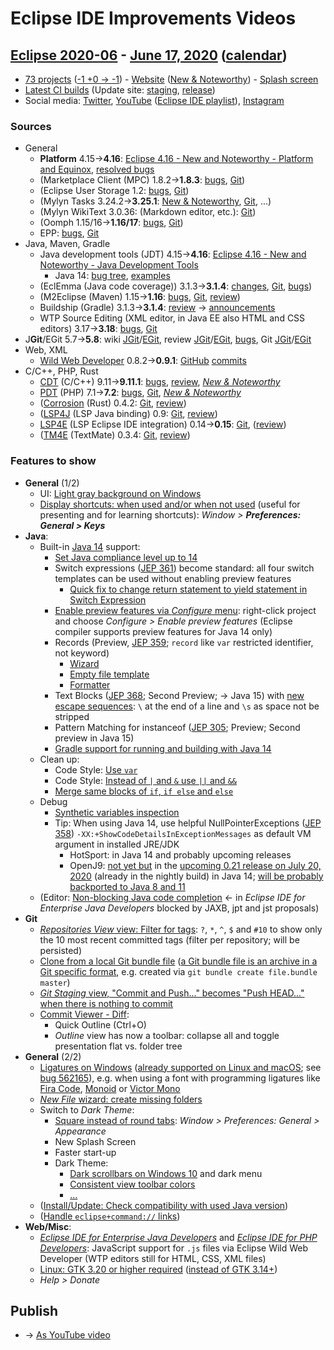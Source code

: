 # Eclipse IDE Improvements Videos

## [Eclipse 2020-06](https://wiki.eclipse.org/Category:SimRel-2020-06) - [June 17, 2020](https://calendar.google.com/calendar/event?eid=MDhpMWdvM24xOW12ODRjbmxndjFwc2RjY20gZ2NoczdubTRudnBtODM3NDY5ZGRqOXRqbGtAZw&ctz=Europe/Berlin) ([calendar](https://calendar.google.com/calendar/embed?src=gchs7nm4nvpm837469ddj9tjlk@group.calendar.google.com&ctz=Europe/Berlin))
* [73 projects](https://projects.eclipse.org/releases/2020-06) ([-1 +0 → -1](projects_diff.txt)) - [Website](https://eclipse.org/eclipseide/2020-06) ([New & Noteworthy](https://eclipse.org/eclipseide/2020-06/noteworthy)) - [Splash screen](https://bugs.eclipse.org/bugs/show_bug.cgi?id=553853)
* [Latest CI builds](https://hudson.eclipse.org/packaging/job/simrel.epp-tycho-build/lastSuccessfulBuild/artifact/org.eclipse.epp.packages/archive/) (Update site: [staging](https://download.eclipse.org/staging/2020-06), [release](http://download.eclipse.org/releases/2020-06))
* Social media: [Twitter](http://twitter.com/EclipseJavaIDE), [YouTube](https://www.youtube.com/user/EclipseFdn) ([Eclipse IDE playlist](https://www.youtube.com/playlist?list=PLy7t4z5SYNaSNjL60ofpwVhfA7mOF3Pgk)), [Instagram](https://www.instagram.com/eclipsejavaide)


### Sources

* General
    * **Platform** 4.15→**4.16**: [Eclipse 4.16 - New and Noteworthy - Platform and Equinox](https://www.eclipse.org/eclipse/news/4.16/platform.php), [resolved bugs](https://bugs.eclipse.org/bugs/buglist.cgi?bug_status=RESOLVED&resolution=---&resolution=FIXED&product=JDT&query_format=advanced&order=changeddate%20DESC)
    * (Marketplace Client (MPC) 1.8.2→**1.8.3**: [bugs](https://bugs.eclipse.org/bugs/buglist.cgi?product=MPC&query_format=advanced&order=changeddate%20DESC), [Git](https://git.eclipse.org/c/mpc/org.eclipse.epp.mpc.git/log/))
    * (Eclipse User Storage 1.2: [bugs](https://bugs.eclipse.org/bugs/buglist.cgi?product=USSSDK&query_format=advanced&order=changeddate%20DESC), [Git](https://git.eclipse.org/c/usssdk/org.eclipse.usssdk.git/log/))
    * (Mylyn Tasks 3.24.2→**3.25.1**: [New & Noteworthy](https://www.eclipse.org/mylyn/new/), [Git](https://git.eclipse.org/c/mylyn/org.eclipse.mylyn.tasks.git/log/), ...)
    * (Mylyn WikiText 3.0.36: (Markdown editor, etc.): [Git](https://git.eclipse.org/c/mylyn/org.eclipse.mylyn.docs.git/log/))
    * (Oomph 1.15/16→**1.16/17**: [bugs](https://bugs.eclipse.org/bugs/buglist.cgi?product=Oomph&query_format=advanced&order=changeddate%20DESC), [Git](https://git.eclipse.org/c/oomph/org.eclipse.oomph.git/log/))
    * EPP: [bugs](https://bugs.eclipse.org/bugs/buglist.cgi?product=EPP&query_format=advanced&order=changeddate%20DESC), [Git](https://git.eclipse.org/c/epp/org.eclipse.epp.packages.git/log/)
* Java, Maven, Gradle
    * Java development tools (JDT) 4.15→**4.16**: [Eclipse 4.16 - New and Noteworthy - Java Development Tools](https://www.eclipse.org/eclipse/news/4.16/jdt.php)
        * Java 14: [bug tree](https://bugs.eclipse.org/bugs/showdependencytree.cgi?id=549808), [examples](https://wiki.eclipse.org/Java14/Examples)
    * (EclEmma (Java code coverage)) 3.1.3→**3.1.4**: [changes](https://www.eclemma.org/changes.html), [Git](https://github.com/eclipse/eclemma/commits/master), [bugs](https://bugs.eclipse.org/bugs/buglist.cgi?product=Eclemma&query_format=advanced&order=changeddate%20DESC))
    * (M2Eclipse (Maven) 1.15→**1.16**: [bugs](https://bugs.eclipse.org/bugs/buglist.cgi?product=m2e&query_format=advanced&order=changeddate%20DESC&target_milestone=1.15.0), [Git](https://git.eclipse.org/c/m2e/m2e-core.git/log/), [review](https://projects.eclipse.org/projects/technology.m2e/reviews/1.15-release-review))
    * Buildship (Gradle) 3.1.3→**3.1.4**: [review](https://projects.eclipse.org/projects/tools.buildship/releases/3.1.4) → [announcements](https://discuss.gradle.org/tag/buildship-release)
    * WTP Source Editing (XML editor, in Java EE also HTML and CSS editors) 3.17→**3.18**: [bugs](https://bugs.eclipse.org/bugs/buglist.cgi?product=WTP%20Source%20Editing&query_format=advanced&order=changeddate%20DESC), [Git](https://git.eclipse.org/c/sourceediting/webtools.sourceediting.git/log/)
* J**Git**/EGit 5.7→**5.8**: wiki [JGit](https://wiki.eclipse.org/JGit/New_and_Noteworthy/5.8)/[EGit](https://wiki.eclipse.org/EGit/New_and_Noteworthy/5.8), review [JGit](https://projects.eclipse.org/projects/technology.jgit/reviews/5.8.0-release-review)/[EGit](https://projects.eclipse.org/projects/technology.egit/reviews/5.8.0-release-review), [bugs](https://bugs.eclipse.org/bugs/buglist.cgi?product=EGit&product=JGit&query_format=advanced&order=changeddate%20DESC), Git [JGit](https://git.eclipse.org/c/jgit/jgit.git/log/)/[EGit](https://git.eclipse.org/c/egit/egit.git/log/)
* Web, XML
    * [Wild Web Developer](https://projects.eclipse.org/projects/tools.wildwebdeveloper) 0.8.2→**0.9.1**: [GitHub](https://github.com/eclipse/wildwebdeveloper) [commits](https://github.com/eclipse/wildwebdeveloper/compare/0.8.2...0.9.1)
* C/C++, PHP, Rust
    * [CDT](https://projects.eclipse.org/projects/tools.cdt) (C/C++) 9.11→**9.11.1**: [bugs](https://bugs.eclipse.org/bugs/buglist.cgi?product=CDT&query_format=advanced&order=changeddate%20DESC), [review](https://projects.eclipse.org/projects/tools.cdt/reviews/9.11.1-release-review), [_New & Noteworthy_](https://wiki.eclipse.org/CDT/User/NewIn911)
    * [PDT](https://projects.eclipse.org/projects/tools.pdt) (PHP) 7.1→**7.2**: [bugs](https://bugs.eclipse.org/bugs/buglist.cgi?product=PDT&query_format=advanced&order=changeddate%20DESC), [Git](https://git.eclipse.org/c/pdt/org.eclipse.pdt.git/log/), [_New & Noteworthy_ ](https://wiki.eclipse.org/PDT/NewIn72)
    * ([Corrosion](https://github.com/eclipse/corrosion) (Rust) 0.4.2: [Git](https://github.com/eclipse/corrosion/commits/master), [review](https://projects.eclipse.org/projects/tools.corrosion/reviews/0.4.2-release-review))
    * ([LSP4J](https://projects.eclipse.org/projects/technology.lsp4j) (LSP Java binding) 0.9: [Git](https://github.com/eclipse/lsp4j/commits/master), [review](https://projects.eclipse.org/projects/technology.lsp4j))
    * [LSP4E](https://projects.eclipse.org/projects/technology.lsp4e) (LSP Eclipse IDE integration) 0.14→**0.15**: [Git](https://git.eclipse.org/c/lsp4e/lsp4e.git/log/), ([review](https://projects.eclipse.org/projects/technology.lsp4e/reviews/0.15.0-release-review))
    * ([TM4E](https://projects.eclipse.org/projects/technology.tm4e) (TextMate) 0.3.4: [Git](https://github.com/eclipse/tm4e/commits/master), [review](https://projects.eclipse.org/projects/technology.tm4e/reviews/0.3.3-release-review))


### Features to show

* **General** (1/2)
    * UI: [Light gray background on Windows](https://www.eclipse.org/eclipse/news/4.16/platform.php#light-theme-win10)
    * [Display shortcuts: when used and/or when not used](https://www.eclipse.org/eclipse/news/4.16/platform.php#show-keybinding) (useful for presenting and for learning shortcuts): _Window > **Preferences: General > Keys**_
* **Java**:
    * Built-in [Java 14](https://openjdk.java.net/projects/jdk/14/) support:
        * [Set Java compliance level up to 14](https://www.eclipse.org/eclipse/news/4.16/jdt.php#jdk-compliance-14)
        * Switch expressions ([JEP 361](http://openjdk.java.net/jeps/361)) become standard: all four switch templates can be used without enabling preview features
            * [Quick fix to change return statement to yield statement in Switch Expression](https://www.eclipse.org/eclipse/news/4.16/jdt.php#quickfix-switch-expression-return-to-yield)
        * [Enable preview features via _Configure_ menu](https://www.eclipse.org/eclipse/news/4.16/jdt.php#enable-preview): right-click project and choose _Configure > Enable preview features_ (Eclipse compiler supports preview features for Java 14 only)
        * Records (Preview, [JEP 359](https://openjdk.java.net/jeps/359); `record` like `var` restricted identifier, not keyword)
            * [Wizard](https://www.eclipse.org/eclipse/news/4.16/jdt.php#new-record-creation-wizard)
            * [Empty file template](https://www.eclipse.org/eclipse/news/4.16/jdt.php#new-record-template)
            * [Formatter](https://www.eclipse.org/eclipse/news/4.16/jdt.php#formatter-records)
        * Text Blocks ([JEP 368](https://openjdk.java.net/jeps/368); Second Preview; → Java 15) with [new escape sequences](https://openjdk.java.net/jeps/368#New-escape-sequences): `\` at the end of a line and `\s` as space not be stripped
        * Pattern Matching for instanceof ([JEP 305](https://openjdk.java.net/jeps/305); Preview; Second preview in Java 15)
        * [Gradle support for running and building with Java 14](https://discuss.gradle.org/t/buildship-3-1-4-is-now-available/35428)
    * Clean up:
        * Code Style: [Use `var`](https://www.eclipse.org/eclipse/news/4.16/jdt.php#variable-type-inference)
        * Code Style: [Instead of `|` and `&` use `||` and `&&`](https://www.eclipse.org/eclipse/news/4.16/jdt.php#lazy-logical)
        * [Merge same blocks of `if`, `if else` and `else`](https://www.eclipse.org/eclipse/news/4.16/jdt.php#merge-conditional)
    * Debug
        * [Synthetic variables inspection](https://www.eclipse.org/eclipse/news/4.16/jdt.php#synthetic-variables-inspection)
        * Tip: When using Java 14, use helpful NullPointerExceptions ([JEP 358](https://openjdk.java.net/jeps/358)) `-XX:+ShowCodeDetailsInExceptionMessages` as default VM argument in installed JRE/JDK
            * HotSport: in Java 14 and probably upcoming releases
            * OpenJ9: [not yet but](https://github.com/eclipse/openj9/pull/8495) in the [upcoming 0.21 release on July 20, 2020](https://projects.eclipse.org/projects/technology.openj9/releases/0.21) (already in the nightly build) in Java 14; [will be probably backported to Java 8 and 11](https://twitter.com/howlger/status/1270605875150012416)
    * (Editor: [Non-blocking Java code completion](https://www.eclipse.org/eclipse/news/4.16/jdt.php#default-non-blocking-completion) ← in _Eclipse IDE for Enterprise Java Developers_ blocked by JAXB, jpt and jst proposals)
* **Git**
    * [_Repositories View_ view: Filter for tags](https://wiki.eclipse.org/EGit/New_and_Noteworthy/5.8#Repositories_View): `?`, `*`, `^`, `$` and `#10` to show only the 10 most recent committed tags (filter per repository; will be persisted)
    * [Clone from a local Git bundle file](https://wiki.eclipse.org/EGit/New_and_Noteworthy/5.8#Cloning) ([a Git bundle file is an archive in a Git specific format](https://git-scm.com/docs/git-bundle), e.g. created via `git bundle create file.bundle master`)
    * [_Git Staging_ view, "Commit and Push..." becomes "Push HEAD..." when there is nothing to commit](https://git.eclipse.org/c/egit/egit.git/commit/?id=cc5d94f2bf9753fc61c17042238f359e5a09d3bc)
    * [Commit Viewer - Diff](https://wiki.eclipse.org/EGit/New_and_Noteworthy/5.8#Diff_Viewer):
        * Quick Outline (Ctrl+O)
        * _Outline_ view has now a toolbar: collapse all and toggle presentation flat vs. folder tree
* **General** (2/2)
    * [Ligatures on Windows](https://www.eclipse.org/eclipse/news/4.16/platform.php#eclipse-win-ligatures-support) ([already supported on Linux and macOS](https://www.eclipse.org/eclipse/news/4.16/platform_isv.php#win-ligatures-support); see [bug 562165](https://bugs.eclipse.org/bugs/show_bug.cgi?id=562165)), e.g. when using a font with programming ligatures like [Fira Code](https://github.com/tonsky/FiraCode), [Monoid](https://github.com/larsenwork/monoid) or [Victor Mono](https://rubjo.github.io/victor-mono/)
    * [_New File_ wizard: create missing folders](https://www.eclipse.org/eclipse/news/4.16/platform.php#create-subfolder)
    * Switch to _Dark Theme_:
        * [Square instead of round tabs](https://www.eclipse.org/eclipse/news/4.16/platform.php#round-tabs-preference): _Window > Preferences: General > Appearance_
        * New Splash Screen
        * Faster start-up
        * Dark Theme:
            * [Dark scrollbars on Windows 10](https://www.eclipse.org/eclipse/news/4.16/platform.php#win-dark-theme-scrollbars) and dark menu
            * [Consistent view toolbar colors](https://www.eclipse.org/eclipse/news/4.16/platform.php#dark-toolbars)
            * [...](https://www.eclipse.org/eclipse/news/4.16/platform_isv.php#win-dark-tweaks)
    * ([Install/Update: Check compatibility with used Java version](https://www.eclipse.org/eclipse/news/4.16/platform.php#verify-jre-installation))
    * ([Handle `eclipse+command://` links](https://www.eclipse.org/eclipse/news/4.16/platform_isv.php#eclipse-command-url-handler))
* **Web/Misc**:
    * [_Eclipse IDE for Enterprise Java Developers_](https://bugs.eclipse.org/bugs/show_bug.cgi?id=559907) and [_Eclipse IDE for PHP Developers_](https://bugs.eclipse.org/bugs/show_bug.cgi?id=561624): JavaScript support for `.js` files via Eclipse Wild Web Developer (WTP editors still for HTML, CSS, XML files)
    * [Linux: GTK 3.20 or higher required](https://www.eclipse.org/eclipse/news/4.16/platform_isv.php#gtk-min-version) ([instead of GTK 3.14+](https://git.eclipse.org/r/#/c/159264/2/bundles/org.eclipse.swt/Eclipse+SWT/gtk/org/eclipse/swt/widgets/Display.java))
    * _Help > Donate_

## Publish
* → [As YouTube video](https://www.youtube.com/playlist?list=PLnh_8hTD4yvnhXSttuewEKgKkmlIj_ND-)
